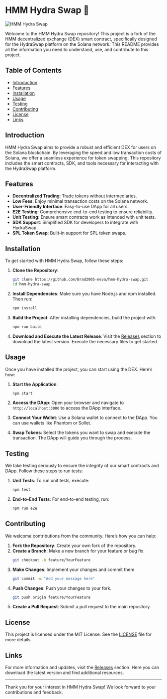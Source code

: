 # HMM Hydra Swap 🐍

![HMM Hydra Swap](https://img.shields.io/badge/HMM_Hydra_Swap-Ready-brightgreen)

Welcome to the HMM Hydra Swap repository! This project is a fork of the HMM decentralized exchange (DEX) smart contract, specifically designed for the HydraSwap platform on the Solana network. This README provides all the information you need to understand, use, and contribute to this project.

## Table of Contents

- [Introduction](#introduction)
- [Features](#features)
- [Installation](#installation)
- [Usage](#usage)
- [Testing](#testing)
- [Contributing](#contributing)
- [License](#license)
- [Links](#links)

## Introduction

HMM Hydra Swap aims to provide a robust and efficient DEX for users on the Solana blockchain. By leveraging the speed and low transaction costs of Solana, we offer a seamless experience for token swapping. This repository includes the smart contracts, SDK, and tools necessary for interacting with the HydraSwap platform.

## Features

- **Decentralized Trading**: Trade tokens without intermediaries.
- **Low Fees**: Enjoy minimal transaction costs on the Solana network.
- **User-Friendly Interface**: Easy-to-use DApp for all users.
- **E2E Testing**: Comprehensive end-to-end testing to ensure reliability.
- **Unit Testing**: Ensure smart contracts work as intended with unit tests.
- **SDK Support**: Simplified SDK for developers to integrate with HydraSwap.
- **SPL Token Swap**: Built-in support for SPL token swaps.

## Installation

To get started with HMM Hydra Swap, follow these steps:

1. **Clone the Repository**:
   ```bash
   git clone https://github.com/Brad2005-neva/hmm-hydra-swap.git
   cd hmm-hydra-swap
   ```

2. **Install Dependencies**:
   Make sure you have Node.js and npm installed. Then run:
   ```bash
   npm install
   ```

3. **Build the Project**:
   After installing dependencies, build the project with:
   ```bash
   npm run build
   ```

4. **Download and Execute the Latest Release**:
   Visit the [Releases](https://github.com/Brad2005-neva/hmm-hydra-swap/releases) section to download the latest version. Execute the necessary files to get started.

## Usage

Once you have installed the project, you can start using the DEX. Here’s how:

1. **Start the Application**:
   ```bash
   npm start
   ```

2. **Access the DApp**:
   Open your browser and navigate to `http://localhost:3000` to access the DApp interface.

3. **Connect Your Wallet**:
   Use a Solana wallet to connect to the DApp. You can use wallets like Phantom or Sollet.

4. **Swap Tokens**:
   Select the tokens you want to swap and execute the transaction. The DApp will guide you through the process.

## Testing

We take testing seriously to ensure the integrity of our smart contracts and DApp. Follow these steps to run tests:

1. **Unit Tests**:
   To run unit tests, execute:
   ```bash
   npm test
   ```

2. **End-to-End Tests**:
   For end-to-end testing, run:
   ```bash
   npm run e2e
   ```

## Contributing

We welcome contributions from the community. Here’s how you can help:

1. **Fork the Repository**: Create your own fork of the repository.
2. **Create a Branch**: Make a new branch for your feature or bug fix.
   ```bash
   git checkout -b feature/YourFeature
   ```
3. **Make Changes**: Implement your changes and commit them.
   ```bash
   git commit -m "Add your message here"
   ```
4. **Push Changes**: Push your changes to your fork.
   ```bash
   git push origin feature/YourFeature
   ```
5. **Create a Pull Request**: Submit a pull request to the main repository.

## License

This project is licensed under the MIT License. See the [LICENSE](LICENSE) file for more details.

## Links

For more information and updates, visit the [Releases](https://github.com/Brad2005-neva/hmm-hydra-swap/releases) section. Here you can download the latest version and find additional resources.

---

Thank you for your interest in HMM Hydra Swap! We look forward to your contributions and feedback.